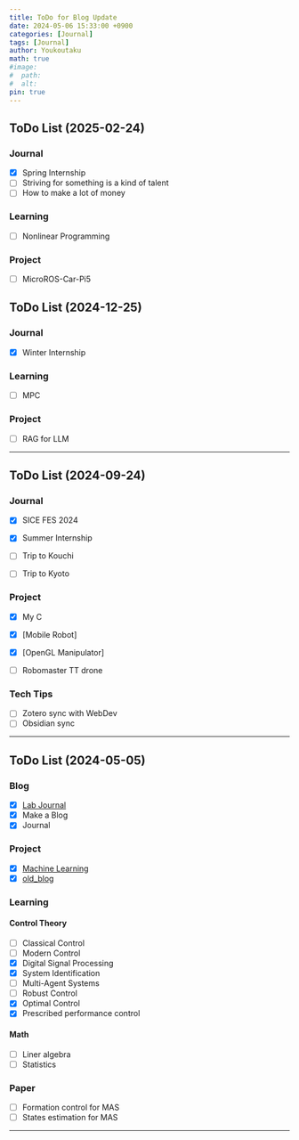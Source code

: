 ```yaml
---
title: ToDo for Blog Update
date: 2024-05-06 15:33:00 +0900
categories: [Journal]
tags: [Journal]
author: Youkoutaku
math: true
#image:
#  path:
#  alt:
pin: true
---
```


## ToDo List (2025-02-24)
### Journal
- [x] Spring Internship
- [ ] Striving for something is a kind of talent
- [ ] How to make a lot of money

### Learning
- [ ] Nonlinear Programming

### Project
- [ ] MicroROS-Car-Pi5

## ToDo List (2024-12-25)
### Journal
- [x] Winter Internship

### Learning
- [ ] MPC

### Project
- [ ] RAG for LLM

---
## ToDo List (2024-09-24)

### Journal

- [x] SICE FES 2024
- [x] Summer Internship
- [ ] Trip to Kouchi
- [ ] Trip to Kyoto


### Project
- [x] My C
- [x] [Mobile Robot]
- [x] [OpenGL Manipulator]
- [ ] Robomaster TT drone


### Tech Tips
- [ ] Zotero sync with WebDev
- [ ] Obsidian sync

---

## ToDo List (2024-05-05)
### Blog

- [x] [Lab Journal](https://youkoutaku.notion.site/Lab-Journal-cde43795142d448ab96cb0233225cf6b?pvs=4)
- [x] Make a Blog
- [x] Journal

### Project

- [x] [Machine Learning](https://github.com/youkoutaku/Machine-Learning)
- [x] [old_blog](https://github.com/youkoutaku/youkoutaku_ole_blog)

### Learning

#### Control Theory

- [ ] Classical Control
- [ ] Modern Control
- [x] Digital Signal Processing
- [x] System Identification
- [ ] Multi-Agent Systems
- [ ] Robust Control
- [x] Optimal Control
- [x] Prescribed performance control

#### Math

- [ ] Liner algebra
- [ ] Statistics

### Paper

- [ ] Formation control for MAS
- [ ] States estimation for MAS

---